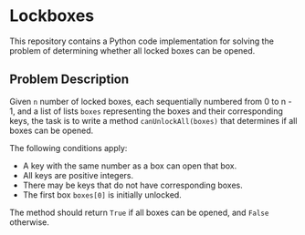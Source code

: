 # Lockboxes

This repository contains a Python code implementation for solving the problem of determining whether all locked boxes can be opened.

## Problem Description

Given `n` number of locked boxes, each sequentially numbered from 0 to n - 1, and a list of lists `boxes` representing the boxes and their corresponding keys, the task is to write a method `canUnlockAll(boxes)` that determines if all boxes can be opened.

The following conditions apply:

- A key with the same number as a box can open that box.
- All keys are positive integers.
- There may be keys that do not have corresponding boxes.
- The first box `boxes[0]` is initially unlocked.

The method should return `True` if all boxes can be opened, and `False` otherwise.

